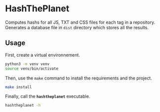 # HashThePlanet

Computes hashs for all JS, TXT and CSS files for each tag in a repository.
Generates a database file in `dist` directory which stores all the results.

## Usage

First, create a virtual environnement.

```bash
python3 -m venv venv
source venv/bin/activate
```

Then, use the `make` command to install the requirements and the project.

```bash
make install
```

Finally, call the **`hashtheplanet`** executable.

```bash
hashtheplanet -h
```

